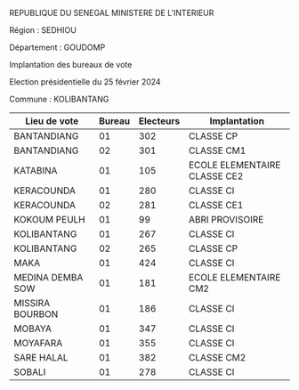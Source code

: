 REPUBLIQUE DU SENEGAL MINISTERE DE L'INTERIEUR

Région : SEDHIOU

Département : GOUDOMP

Implantation des bureaux de vote

Election présidentielle du 25 février 2024

Commune : KOLIBANTANG

| Lieu de vote | Bureau | Electeurs | Implantation |
| - | - | - | - |
| BANTANDIANG | 01 | 302 | CLASSE CP |
| BANTANDIANG | 02 | 301 | CLASSE CM1 |
| KATABINA | 01 | 105 | ECOLE ELEMENTAIRE CLASSE CE2 |
| KERACOUNDA | 01 | 280 | CLASSE CI |
| KERACOUNDA | 02 | 281 | CLASSE CE1 |
| KOKOUM PEULH | 01 | 99 | ABRI PROVISOIRE |
| KOLIBANTANG | 01 | 267 | CLASSE CI |
| KOLIBANTANG | 02 | 265 | CLASSE CP |
| MAKA | 01 | 424 | CLASSE CI |
| MEDINA DEMBA SOW | 01 | 181 | ECOLE ELEMENTAIRE CM2 |
| MISSIRA BOURBON | 01 | 186 | CLASSE CI |
| MOBAYA | 01 | 347 | CLASSE CI |
| MOYAFARA | 01 | 355 | CLASSE CI |
| SARE HALAL | 01 | 382 | CLASSE CM2 |
| SOBALI | 01 | 278 | CLASSE CI |

<!-- PageNumber="8/16" -->
